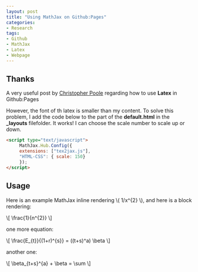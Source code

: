 ```yaml
---
layout: post
title: "Using MathJax on Github:Pages"
categories:
- Research
tags:
- Github
- MathJax
- Latex
- Webpage
---
```


## Thanks

A very useful post by [Christopher Poole](http://christopherpoole.github.io/using-mathjax-on-github-pages/) regarding how to use **Latex** in Github:Pages 

However, the font of th latex is smaller than my content. To solve this problem, I add the code below to the <head> part of the **default.html** in the **_layouts** filefolder. It works! I can choose the scale number to scale up or down.

```html
<script type="text/javascript">          
	 MathJax.Hub.Config({       
	 extensions: ["tex2jax.js"],         
	 "HTML-CSS": { scale: 150}        
	 });          
</script>   
``` 
 

## Usage

Here is an example MathJax inline rendering \\( 1/x^{2}  \\), and here is a block rendering: 

\\[  \frac{1}{n^{2}}  \\]

one more equation:

\\[   \frac{E_{t}}{(1+r)^{s}} = ((t+s)^a) \beta \\]   

another one: 

\\[   \beta_{t+s}^{a} + \beta = \sum  \\] 




